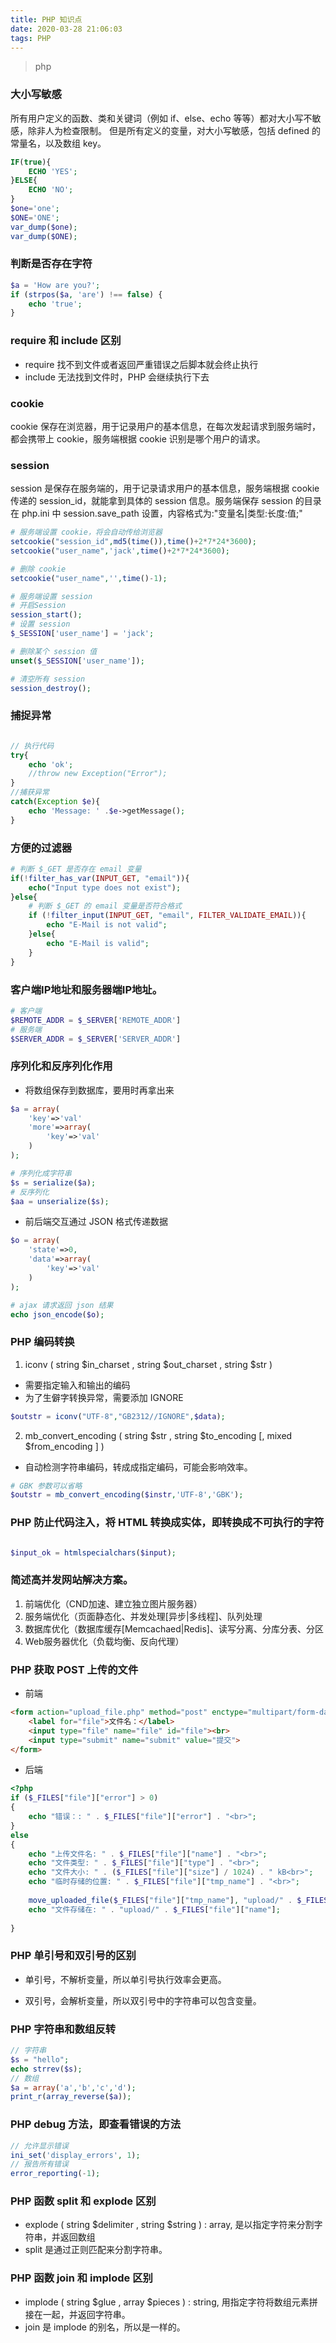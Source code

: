 ```yaml
---
title: PHP 知识点
date: 2020-03-28 21:06:03
tags: PHP
---
```


> php


<!-- more -->


### 大小写敏感
所有用户定义的函数、类和关键词（例如 if、else、echo 等等）都对大小写不敏感，除非人为检查限制。
但是所有定义的变量，对大小写敏感，包括 defined 的常量名，以及数组 key。

```php
IF(true){
	ECHO 'YES';
}ELSE{
	ECHO 'NO';
}
$one='one';
$ONE='ONE';
var_dump($one);
var_dump($ONE);
```

### 判断是否存在字符

```php
$a = 'How are you?';
if (strpos($a, 'are') !== false) {
    echo 'true';
}
```





### require 和 include 区别
- require 找不到文件或者返回严重错误之后脚本就会终止执行
- include 无法找到文件时，PHP 会继续执行下去


### cookie
cookie 保存在浏览器，用于记录用户的基本信息，在每次发起请求到服务端时，都会携带上 cookie，服务端根据 cookie 识别是哪个用户的请求。

### session 
session 是保存在服务端的，用于记录请求用户的基本信息，服务端根据 cookie 传递的 session_id，就能拿到具体的 session 信息。服务端保存 session 的目录在 php.ini 中 session.save_path 设置，内容格式为:"变量名\|类型:长度:值;"

```php
# 服务端设置 cookie，将会自动传给浏览器 
setcookie("session_id",md5(time()),time()+2*7*24*3600);
setcookie("user_name",'jack',time()+2*7*24*3600);

# 删除 cookie
setcookie("user_name",'',time()-1);

# 服务端设置 session
# 开启Session
session_start();
# 设置 session
$_SESSION['user_name'] = 'jack';

# 删除某个 session 值
unset($_SESSION['user_name']);

# 清空所有 session
session_destroy();
```


### 捕捉异常

```php

// 执行代码
try{
    echo 'ok';
    //throw new Exception("Error");
}
//捕获异常
catch(Exception $e){
    echo 'Message: ' .$e->getMessage();
}
```


### 方便的过滤器

```php
# 判断 $_GET 是否存在 email 变量
if(!filter_has_var(INPUT_GET, "email")){
    echo("Input type does not exist");
}else{
	# 判断 $_GET 的 email 变量是否符合格式
    if (!filter_input(INPUT_GET, "email", FILTER_VALIDATE_EMAIL)){
        echo "E-Mail is not valid";
    }else{
        echo "E-Mail is valid";
    }
}
```



### 客户端IP地址和服务器端IP地址。

```php
# 客户端
$REMOTE_ADDR = $_SERVER['REMOTE_ADDR']
# 服务端
$SERVER_ADDR = $_SERVER['SERVER_ADDR']
```

### 序列化和反序列化作用
- 将数组保存到数据库，要用时再拿出来

```php
$a = array(
    'key'=>'val'
    'more'=>array(
        'key'=>'val'
    )
);

# 序列化成字符串
$s = serialize($a);
# 反序列化
$aa = unserialize($s);

```

- 前后端交互通过 JSON 格式传递数据

```php
$o = array(
    'state'=>0,
    'data'=>array(
        'key'=>'val'
    )
);

# ajax 请求返回 json 结果
echo json_encode($o);

```


### PHP 编码转换
1. iconv ( string $in_charset , string $out_charset , string $str )
- 需要指定输入和输出的编码
- 为了生僻字转换异常，需要添加 IGNORE 

``` php
$outstr = iconv("UTF-8","GB2312//IGNORE",$data);
```

2. mb_convert_encoding ( string $str , string $to_encoding [, mixed $from_encoding ] )
- 自动检测字符串编码，转成成指定编码，可能会影响效率。

```php
# GBK 参数可以省略
$outstr = mb_convert_encoding($instr,'UTF-8','GBK');
```


### PHP 防止代码注入，将 HTML 转换成实体，即转换成不可执行的字符

```php

$input_ok = htmlspecialchars($input);

```


### 简述高并发网站解决方案。
1. 前端优化（CND加速、建立独立图片服务器）
2. 服务端优化（页面静态化、并发处理[异步|多线程]、队列处理
3. 数据库优化（数据库缓存[Memcachaed|Redis]、读写分离、分库分表、分区
4. Web服务器优化（负载均衡、反向代理）



### PHP 获取 POST 上传的文件
- 前端

```html
<form action="upload_file.php" method="post" enctype="multipart/form-data">
    <label for="file">文件名：</label>
    <input type="file" name="file" id="file"><br>
    <input type="submit" name="submit" value="提交">
</form>

```

- 后端

```php
<?php
if ($_FILES["file"]["error"] > 0)
{
    echo "错误：: " . $_FILES["file"]["error"] . "<br>";
}
else
{
    echo "上传文件名: " . $_FILES["file"]["name"] . "<br>";
    echo "文件类型: " . $_FILES["file"]["type"] . "<br>";
    echo "文件大小: " . ($_FILES["file"]["size"] / 1024) . " kB<br>";
    echo "临时存储的位置: " . $_FILES["file"]["tmp_name"] . "<br>";
    
    move_uploaded_file($_FILES["file"]["tmp_name"], "upload/" . $_FILES["file"]["name"]);
    echo "文件存储在: " . "upload/" . $_FILES["file"]["name"];
    
}
```


### PHP 单引号和双引号的区别

- 单引号，不解析变量，所以单引号执行效率会更高。

- 双引号，会解析变量，所以双引号中的字符串可以包含变量。

### PHP 字符串和数组反转

```php
// 字符串
$s = "hello";
echo strrev($s);
// 数组
$a = array('a','b','c','d');
print_r(array_reverse($a));
```

### PHP debug 方法，即查看错误的方法

```php
// 允许显示错误
ini_set('display_errors', 1);
// 报告所有错误
error_reporting(-1);
```



### PHP 函数 split 和 explode 区别
- explode ( string \$delimiter , string \$string ) : array, 是以指定字符来分割字符串，并返回数组
- split 是通过正则匹配来分割字符串。

### PHP 函数 join 和 implode 区别
- implode ( string \$glue , array $pieces ) : string, 用指定字符将数组元素拼接在一起，并返回字符串。
- join 是 implode 的别名，所以是一样的。
